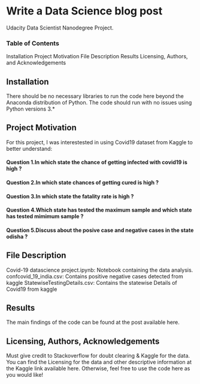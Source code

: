 
# Write a Data Science blog post
Udacity Data Scientist Nanodegree Project.

### Table of Contents
Installation
Project Motivation
File Description
Results
Licensing, Authors, and Acknowledgements

## Installation
There should be no necessary libraries to run the code here beyond the Anaconda distribution of Python. The code should run with no issues using Python versions 3.*

## Project Motivation
For this project, I was interestested in using Covid19 dataset from Kaggle to better understand:
#### Question 1.In which state the chance of getting infected with covid19 is high ?
#### Question 2.In which state chances of getting cured is high ?
#### Question 3.In which state the fatality rate is high ?
#### Question 4.Which state has tested the maximum sample and which state has tested mimimum sample ?
#### Question 5.Discuss about the posive case and negative cases in the state odisha ?

## File Description
Covid-19 datascience project.ipynb: Notebook containing the data analysis.
confcovid_19_india.csv: Contains positive negative cases detected from kaggle
StatewiseTestingDetails.csv: Contains the statewise Details of Covid19 from kaggle

## Results
The main findings of the code can be found at the post available here.

## Licensing, Authors, Acknowledgements
Must give credit to Stackoverflow for doubt clearing & Kaggle for the data. You can find the Licensing for the data and other descriptive information at the Kaggle link available here. Otherwise, feel free to use the code here as you would like!
